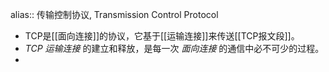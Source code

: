 alias:: 传输控制协议, Transmission Control Protocol

- TCP是[[面向连接]]的协议，它基于[[运输连接]]来传送[[TCP报文段]]。
- *TCP 运输连接* 的建立和释放，是每一次 *面向连接* 的通信中必不可少的过程。
-